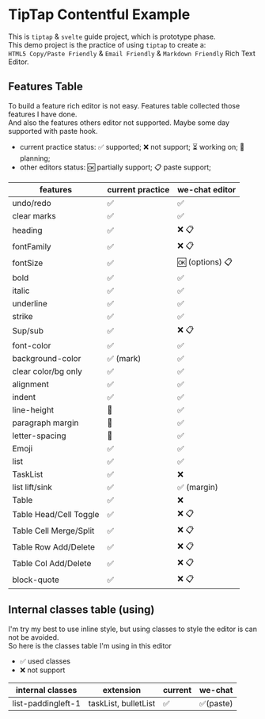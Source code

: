 # TipTap Contentful Example

This is `tiptap` & `svelte` guide project, which is prototype phase.  
This demo project is the practice of using `tiptap` to create a:  
`HTML5 Copy/Paste Friendly` & `Email Friendly` & `Markdown Friendly` Rich Text Editor.

## Features Table

To build a feature rich editor is not easy. Features table collected those features I have done.  
And also the features others editor not supported. Maybe some day supported with paste hook.

+ current practice status:
  ✅ supported; ❌ not support; ⏳ working on; 🚧 planning;
+ other editors status:
  🆗 partially support; 📋 paste support;

| features               | current practice | we-chat editor  |
|------------------------|------------------|-----------------|
| undo/redo              | ✅                | ✅               |
| clear marks            | ✅                | ✅               |
| heading                | ✅                | ❌ 📋            |
| fontFamily             | ✅                | ❌ 📋            |
| fontSize               | ✅                | 🆗 (options) 📋 |
| bold                   | ✅                | ✅               |
| italic                 | ✅                | ✅               |
| underline              | ✅                | ✅               |
| strike                 | ✅                | ✅               |
| Sup/sub                | ✅                | ❌ 📋            |
| font-color             | ✅                | ✅               |
| background-color       | ✅ (mark)         | ✅               |
| clear color/bg only    | ✅                | ✅               |
| alignment              | ✅                | ✅               |
| indent                 | ✅                | ✅               |
| line-height            | 🚧               | ✅               |
| paragraph margin       | 🚧               | ✅               |
| letter-spacing         | 🚧               | ✅               |
| Emoji                  | ✅                | ✅               |
| list                   | ✅                | ✅               |
| TaskList               | ✅                | ❌               |
| list lift/sink         | ✅                | ✅ (margin)      |
| Table                  | ✅                | ❌               |
| Table Head/Cell Toggle | ✅                | ❌ 📋            |
| Table Cell Merge/Split | ✅                | ❌ 📋            |
| Table Row Add/Delete   | ✅                | ❌ 📋            |
| Table Col Add/Delete   | ✅                | ❌ 📋            |
| block-quote            | ✅                | ❌ 📋            |

## Internal classes table (using)

I'm try my best to use inline style, but using classes to style the editor is can not be avoided.  
So here is the classes table I'm using in this editor

+ ✅ used classes
+ ❌ not support

| internal classes   | extension            | current | we-chat  |
|--------------------|----------------------|---------|----------|
| list-paddingleft-1 | taskList, bulletList | ✅       | ✅(paste) |
